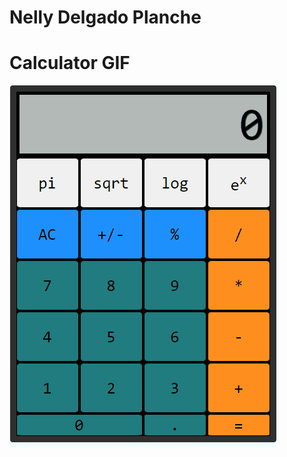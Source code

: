 # Nelly Delgado Planche 
# Calculator GIF 
![](https://github.com/cop4808-spring-2023-fullstack-web/cop4808-git-and-github-fundamentals-NPlanche/blob/main/Animation.gif)
